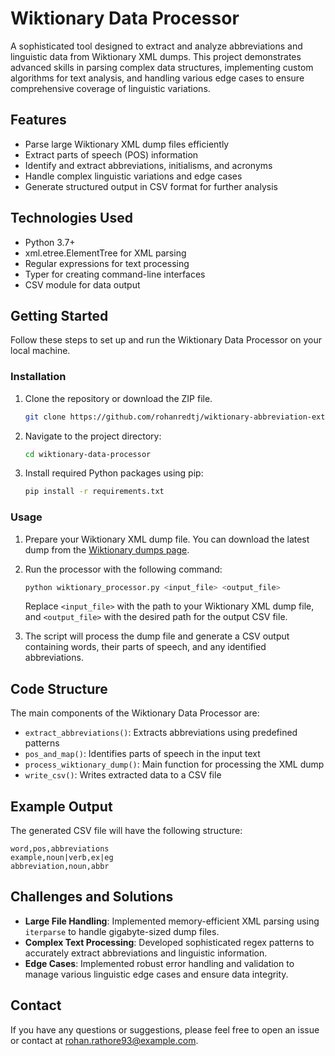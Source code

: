 # Wiktionary Data Processor

A sophisticated tool designed to extract and analyze abbreviations and linguistic data from Wiktionary XML dumps. This project demonstrates advanced skills in parsing complex data structures, implementing custom algorithms for text analysis, and handling various edge cases to ensure comprehensive coverage of linguistic variations.

## Features

- Parse large Wiktionary XML dump files efficiently
- Extract parts of speech (POS) information
- Identify and extract abbreviations, initialisms, and acronyms
- Handle complex linguistic variations and edge cases
- Generate structured output in CSV format for further analysis

## Technologies Used

- Python 3.7+
- xml.etree.ElementTree for XML parsing
- Regular expressions for text processing
- Typer for creating command-line interfaces
- CSV module for data output

## Getting Started

Follow these steps to set up and run the Wiktionary Data Processor on your local machine.

### Installation

1. Clone the repository or download the ZIP file.

   ```bash
   git clone https://github.com/rohanredtj/wiktionary-abbreviation-extractor.git
   ```

2. Navigate to the project directory:

   ```bash
   cd wiktionary-data-processor
   ```

3. Install required Python packages using pip:

   ```bash
   pip install -r requirements.txt
   ```

### Usage

1. Prepare your Wiktionary XML dump file. You can download the latest dump from the [Wiktionary dumps page](https://dumps.wikimedia.org/enwiktionary/latest/).

2. Run the processor with the following command:

   ```bash
   python wiktionary_processor.py <input_file> <output_file>
   ```

   Replace `<input_file>` with the path to your Wiktionary XML dump file, and `<output_file>` with the desired path for the output CSV file.

3. The script will process the dump file and generate a CSV output containing words, their parts of speech, and any identified abbreviations.

## Code Structure

The main components of the Wiktionary Data Processor are:

- `extract_abbreviations()`: Extracts abbreviations using predefined patterns
- `pos_and_map()`: Identifies parts of speech in the input text
- `process_wiktionary_dump()`: Main function for processing the XML dump
- `write_csv()`: Writes extracted data to a CSV file

## Example Output

The generated CSV file will have the following structure:

```
word,pos,abbreviations
example,noun|verb,ex|eg
abbreviation,noun,abbr
```

## Challenges and Solutions

- **Large File Handling**: Implemented memory-efficient XML parsing using `iterparse` to handle gigabyte-sized dump files.
- **Complex Text Processing**: Developed sophisticated regex patterns to accurately extract abbreviations and linguistic information.
- **Edge Cases**: Implemented robust error handling and validation to manage various linguistic edge cases and ensure data integrity.

## Contact

If you have any questions or suggestions, please feel free to open an issue or contact at rohan.rathore93@example.com.
